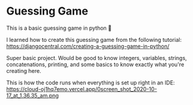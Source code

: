 # Guessing Game
This is a basic guessing game in python 🐍

I learned how to create this guessing game from the following tutorial: https://djangocentral.com/creating-a-guessing-game-in-python/

Super basic project. Would be good to know integers, variables, strings, concatenations, printing, and some basics to know exactly what you're creating here. 

This is how the code runs when everything is set up right in an IDE: https://cloud-oj1hq7emo.vercel.app/0screen_shot_2020-10-17_at_1.36.35_am.png


